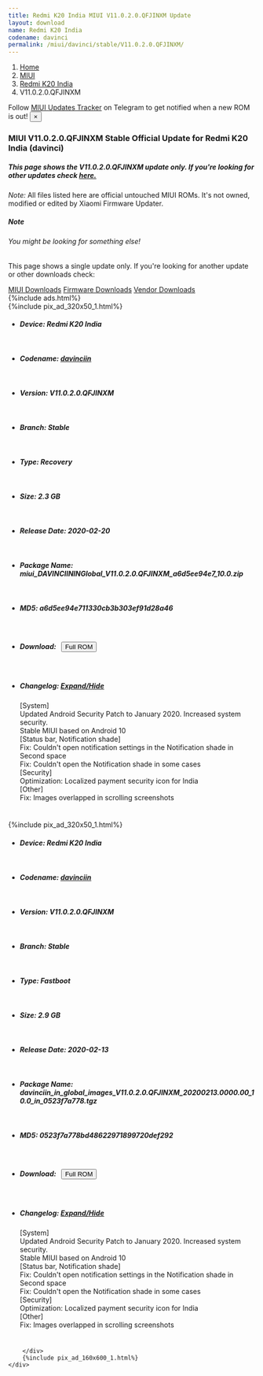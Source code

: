 ```yaml
---
title: Redmi K20 India MIUI V11.0.2.0.QFJINXM Update
layout: download
name: Redmi K20 India
codename: davinci
permalink: /miui/davinci/stable/V11.0.2.0.QFJINXM/
---
```

<nav aria-label="breadcrumb">
    <ol class="breadcrumb">
        <li class="breadcrumb-item"><a href="/">Home</a></li>
        <li class="breadcrumb-item"><a href="/miui/">MIUI</a></li>
        <li class="breadcrumb-item"><a href="/miui/davinci/">Redmi K20 India</a></li>
        <li class="breadcrumb-item active" aria-current="page">V11.0.2.0.QFJINXM</li>
    </ol>
</nav>
<div class="alert alert-primary alert-dismissible fade show" role="alert">
    Follow <a href="https://t.me/MIUIUpdatesTracker" class="alert-link">MIUI Updates Tracker</a> on Telegram to get
    notified when a new ROM is out!
    <button type="button" class="close" data-dismiss="alert" aria-label="Close">
        <span aria-hidden="true">&times;</span>
    </button>
</div>
<div class="col-12 mx-auto">
    <h3 class="title bg-light p-2 rounded">MIUI V11.0.2.0.QFJINXM Stable Official Update for Redmi K20 India (davinci)</h3>
    <h5>This page shows the V11.0.2.0.QFJINXM update only. If you're looking for other updates check
        <a href="/miui/davinci/">here.</a></h5>
    <p><i>Note: </i>All files listed here are official untouched MIUI ROMs.
        It's not owned, modified or edited by Xiaomi Firmware Updater.</p>
    <div class="card">
        <div class="card-body">
            <h5 class="card-title">Note</h5>
            <h6 class="card-subtitle mb-2 text-muted">You might be looking for something else!</h6>
            <p class="card-text">This page shows a single update only.
                If you're looking for another update or other downloads check:</p>
            <a href="/miui/" class="card-link">MIUI Downloads</a>
            <a href="/firmware/" class="card-link">Firmware Downloads</a>
            <a href="/vendor/" class="card-link">Vendor Downloads</a>
        </div>
    </div>
    {%include ads.html%}
    <div class="row justify-content-center">
        <div class="col-10" id="downloads">
                    <div class="card card-body">
            {%include pix_ad_320x50_1.html%}
            <ul class="list-unstyled">
                <li style="padding-bottom: 10px;">
                    <h5><b>Device: </b>Redmi K20 India</h5>
                </li>
                <li style="padding-bottom: 10px;">
                    <h5><b>Codename: </b> <a href="/miui/davinciin/" target="_blank">davinciin</a> </h5>
                </li>
                <li style="padding-bottom: 10px;">
                    <h5><b>Version: </b>V11.0.2.0.QFJINXM</h5>
                </li>
                <li style="padding-bottom: 10px;">
                    <h5><b>Branch: </b>Stable</h5>
                </li>
                <li style="padding-bottom: 10px;">
                    <h5><b>Type: </b>Recovery</h5>
                </li>
                <li style="padding-bottom: 10px;">
                    <h5><b>Size: </b>2.3 GB</h5>
                </li>
                <li style="padding-bottom: 10px;">
                    <h5><b>Release Date: </b>2020-02-20</h5>
                </li>
                <li style="padding-bottom: 10px;">
                    <h5><b>Package Name: </b><span id="filename" class="text-dark">miui_DAVINCIININGlobal_V11.0.2.0.QFJINXM_a6d5ee94e7_10.0.zip</span></h5>
                </li>
                <li style="padding-bottom: 10px;">
                    <h5><b>MD5: </b><span id="md5" class="text-muted">a6d5ee94e711330cb3b303ef91d28a46</span></h5>
                </li>
                <li style="padding-bottom: 10px;">
                    <h5><b>Download: </b><button type="button" id="download" class="btn btn-primary" style="margin: 7px;"
                            onclick="window.open('https://bigota.d.miui.com/V11.0.2.0.QFJINXM/miui_DAVINCIININGlobal_V11.0.2.0.QFJINXM_a6d5ee94e7_10.0.zip', '_blank');"><i class="fa fa-download"></i> Full ROM</button></h5>
                </li>
                <li style="padding-bottom: 10px;">
                    <h5><b>Changelog: </b><a href="#davinciin_1_changelog" data-toggle="collapse" role="button"
                            aria-expanded="false" aria-controls="davinciin_1_changelog"> <i class="fa fa-arrow-down"
                                aria-hidden="true"></i> Expand/Hide</a></h5>
                    <div class="collapse" id="davinciin_1_changelog">
                        <p id="changelog_text">[System]<br>Updated Android Security Patch to January 2020. Increased system security.<br>Stable MIUI based on Android 10<br>[Status bar, Notification shade]<br>Fix: Couldn't open notification settings in the Notification shade in Second space<br>Fix: Couldn't open the Notification shade in some cases<br>[Security]<br>Optimization: Localized payment security icon for India<br>[Other]<br>Fix: Images overlapped in scrolling screenshots</p>
                    </div>
                </li>
            </ul>
        </div>
        <div class="card card-body">
            {%include pix_ad_320x50_1.html%}
            <ul class="list-unstyled">
                <li style="padding-bottom: 10px;">
                    <h5><b>Device: </b>Redmi K20 India</h5>
                </li>
                <li style="padding-bottom: 10px;">
                    <h5><b>Codename: </b> <a href="/miui/davinciin/" target="_blank">davinciin</a> </h5>
                </li>
                <li style="padding-bottom: 10px;">
                    <h5><b>Version: </b>V11.0.2.0.QFJINXM</h5>
                </li>
                <li style="padding-bottom: 10px;">
                    <h5><b>Branch: </b>Stable</h5>
                </li>
                <li style="padding-bottom: 10px;">
                    <h5><b>Type: </b>Fastboot</h5>
                </li>
                <li style="padding-bottom: 10px;">
                    <h5><b>Size: </b>2.9 GB</h5>
                </li>
                <li style="padding-bottom: 10px;">
                    <h5><b>Release Date: </b>2020-02-13</h5>
                </li>
                <li style="padding-bottom: 10px;">
                    <h5><b>Package Name: </b><span id="filename" class="text-dark">davinciin_in_global_images_V11.0.2.0.QFJINXM_20200213.0000.00_10.0_in_0523f7a778.tgz</span></h5>
                </li>
                <li style="padding-bottom: 10px;">
                    <h5><b>MD5: </b><span id="md5" class="text-muted">0523f7a778bd48622971899720def292</span></h5>
                </li>
                <li style="padding-bottom: 10px;">
                    <h5><b>Download: </b><button type="button" id="download" class="btn btn-primary" style="margin: 7px;"
                            onclick="window.open('https://bigota.d.miui.com/V11.0.2.0.QFJINXM/davinciin_in_global_images_V11.0.2.0.QFJINXM_20200213.0000.00_10.0_in_0523f7a778.tgz', '_blank');"><i class="fa fa-download"></i> Full ROM</button></h5>
                </li>
                <li style="padding-bottom: 10px;">
                    <h5><b>Changelog: </b><a href="#davinciin_2_changelog" data-toggle="collapse" role="button"
                            aria-expanded="false" aria-controls="davinciin_2_changelog"> <i class="fa fa-arrow-down"
                                aria-hidden="true"></i> Expand/Hide</a></h5>
                    <div class="collapse" id="davinciin_2_changelog">
                        <p id="changelog_text">[System]<br>Updated Android Security Patch to January 2020. Increased system security.<br>Stable MIUI based on Android 10<br>[Status bar, Notification shade]<br>Fix: Couldn't open notification settings in the Notification shade in Second space<br>Fix: Couldn't open the Notification shade in some cases<br>[Security]<br>Optimization: Localized payment security icon for India<br>[Other]<br>Fix: Images overlapped in scrolling screenshots</p>
                    </div>
                </li>
            </ul>
        </div>

        </div>
        {%include pix_ad_160x600_1.html%}
    </div>
</div>

